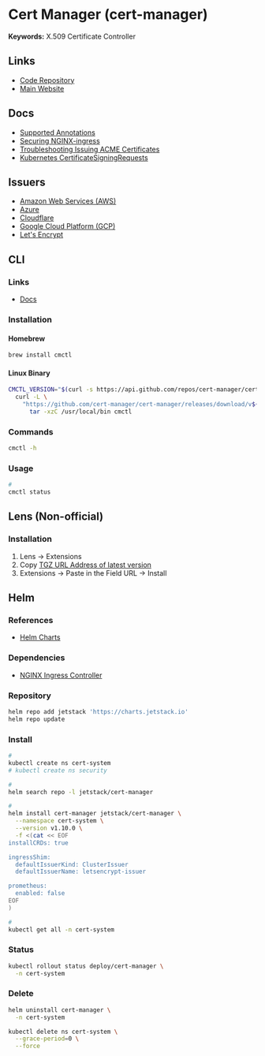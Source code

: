 # Cert Manager (cert-manager)

<!--
https://github.com/cert-manager/cert-manager/issues/921
-->

**Keywords:** X.509 Certificate Controller

## Links

- [Code Repository](https://github.com/cert-manager/cert-manager)
- [Main Website](https://cert-manager.io/)

## Docs

- [Supported Annotations](https://cert-manager.io/docs/usage/ingress/#supported-annotations)
- [Securing NGINX-ingress](https://cert-manager.io/docs/tutorials/acme/ingress/)
- [Troubleshooting Issuing ACME Certificates](https://cert-manager.io/docs/faq/acme/)
- [Kubernetes CertificateSigningRequests](https://cert-manager.io/docs/usage/kube-csr/)

## Issuers

- [Amazon Web Services (AWS)](/aws/README.md)
- [Azure](/azure/README.md)
- [Cloudflare](/cloudflare.md)
- [Google Cloud Platform (GCP)](/gcp/README.md)
- [Let's Encrypt](/letsencrypt.md)

## CLI

### Links

- [Docs](https://cert-manager.io/docs/reference/cmctl/)

### Installation

#### Homebrew

```sh
brew install cmctl
```

#### Linux Binary

```sh
CMCTL_VERSION="$(curl -s https://api.github.com/repos/cert-manager/cert-manager/releases/latest | grep tag_name | cut -d '"' -f 4 | tr -d 'v')"; \
  curl -L \
    "https://github.com/cert-manager/cert-manager/releases/download/v${CMCTL_VERSION}/cmctl-linux-amd64.tar.gz" | \
      tar -xzC /usr/local/bin cmctl
```

### Commands

```sh
cmctl -h
```

### Usage

```sh
#
cmctl status
```

## Lens (Non-official)

### Installation

1. Lens -> Extensions
2. Copy [TGZ URL Address of latest version](https://github.com/jkroepke/lens-extension-certificate-info/releases)
3. Extensions -> Paste in the Field URL -> Install

<!--
lens://app/extensions/install/lens-certificate-info
-->

## Helm

### References

- [Helm Charts](https://github.com/cert-manager/cert-manager/tree/master/deploy/charts/cert-manager)

### Dependencies

- [NGINX Ingress Controller](/kubernetes/ingress-controllers/ingress-nginx/README.md#helm)

### Repository

```sh
helm repo add jetstack 'https://charts.jetstack.io'
helm repo update
```

### Install

```sh
#
kubectl create ns cert-system
# kubectl create ns security

#
helm search repo -l jetstack/cert-manager

#
helm install cert-manager jetstack/cert-manager \
  --namespace cert-system \
  --version v1.10.0 \
  -f <(cat << EOF
installCRDs: true

ingressShim:
  defaultIssuerKind: ClusterIssuer
  defaultIssuerName: letsencrypt-issuer

prometheus:
  enabled: false
EOF
)

#
kubectl get all -n cert-system
```

### Status

```sh
kubectl rollout status deploy/cert-manager \
  -n cert-system
```

### Delete

```sh
helm uninstall cert-manager \
  -n cert-system

kubectl delete ns cert-system \
  --grace-period=0 \
  --force
```
